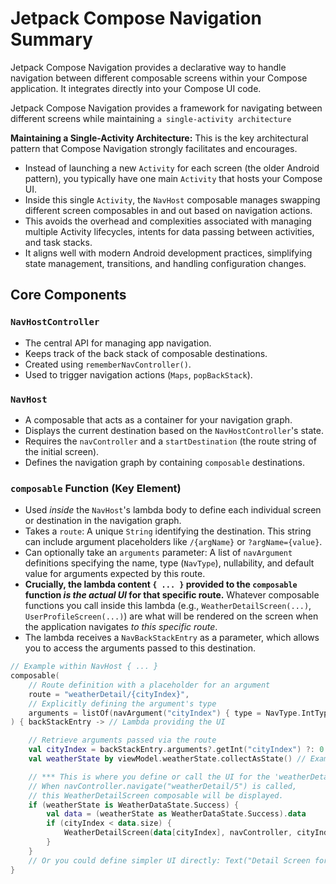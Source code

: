 # Jetpack Compose Navigation Summary

Jetpack Compose Navigation provides a declarative way to handle navigation between different composable screens within your Compose application. It integrates directly into your Compose UI code.

Jetpack Compose Navigation provides a framework for navigating between different screens while maintaining `a single-activity architecture`

**Maintaining a Single-Activity Architecture:** This is the key architectural pattern that Compose Navigation strongly facilitates and encourages.

-   Instead of launching a new `Activity` for each screen (the older Android pattern), you typically have one main `Activity` that hosts your Compose UI.
-   Inside this single `Activity`, the `NavHost` composable manages swapping different screen composables in and out based on navigation actions.
-   This avoids the overhead and complexities associated with managing multiple Activity lifecycles, intents for data passing between activities, and task stacks.
-   It aligns well with modern Android development practices, simplifying state management, transitions, and handling configuration changes.


## Core Components

### `NavHostController`

* The central API for managing app navigation.
* Keeps track of the back stack of composable destinations.
* Created using `rememberNavController()`.
* Used to trigger navigation actions (`Maps`, `popBackStack`).

### `NavHost`

* A composable that acts as a container for your navigation graph.
* Displays the current destination based on the `NavHostController`'s state.
* Requires the `navController` and a `startDestination` (the route string of the initial screen).
* Defines the navigation graph by containing `composable` destinations.

### `composable` Function (Key Element)

* Used *inside* the `NavHost`'s lambda body to define each individual screen or destination in the navigation graph.
* Takes a `route`: A unique `String` identifying the destination. This string can include argument placeholders like `/{argName}` or `?argName={value}`.
* Can optionally take an `arguments` parameter: A list of `navArgument` definitions specifying the name, type (`NavType`), nullability, and default value for arguments expected by this route.
* **Crucially, the lambda content `{ ... }` provided to the `composable` function *is the actual UI* for that specific route.** Whatever composable functions you call inside this lambda (e.g., `WeatherDetailScreen(...)`, `UserProfileScreen(...)`) are what will be rendered on the screen when the application navigates *to this specific route*.
* The lambda receives a `NavBackStackEntry` as a parameter, which allows you to access the arguments passed to this destination.

```kotlin
// Example within NavHost { ... }
composable(
    // Route definition with a placeholder for an argument
    route = "weatherDetail/{cityIndex}",
    // Explicitly defining the argument's type
    arguments = listOf(navArgument("cityIndex") { type = NavType.IntType })
) { backStackEntry -> // Lambda providing the UI

    // Retrieve arguments passed via the route
    val cityIndex = backStackEntry.arguments?.getInt("cityIndex") ?: 0
    val weatherState by viewModel.weatherState.collectAsState() // Example state access

    // *** This is where you define or call the UI for the 'weatherDetail' route ***
    // When navController.navigate("weatherDetail/5") is called,
    // this WeatherDetailScreen composable will be displayed.
    if (weatherState is WeatherDataState.Success) {
        val data = (weatherState as WeatherDataState.Success).data
        if (cityIndex < data.size) {
            WeatherDetailScreen(data[cityIndex], navController, cityIndex)
        }
    }
    // Or you could define simpler UI directly: Text("Detail Screen for Index: $cityIndex")
}
